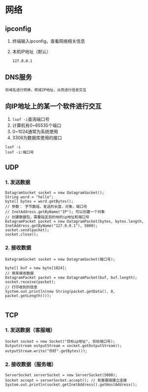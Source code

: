 # 网络

## ipconfig

1. 终端输入ipconfig，查看网络相关信息

2. 本机IP地址（默认）

   ```
   127.0.0.1
   ```

## DNS服务

```
将域名进行转换，转成IP地址，从而进行信息交互
```

## 向IP地址上的某一个软件进行交互

1. `lsof -i`查询端口号
2. 计算机有0~65535个端口 
3. 0~1024通常为系统使用
4. 3306为数据库使用的接口

```
lsof -i
lsof -i:端口号
```

## UDP

### 1. 发送数据

```
DatagramSocket socket = new DatagramSocket();
String word = "hello";
byte[] bytes = word.getBytes();
// 参数： 字节数组，发送的长度，对象，端口号
// InetAddress.getByName("IP"); 可以创建一个对象
// 创建数据包，需要指定目的地的ip地址和端口号
DatagramPacket packet = new DatagramPacket(bytes, bytes.length, InetAddress.getByName("127.0.0.1"), 5000);
socket.send(packet);
socket.close();
```

### 2. 接收数据

```
DategramSocket socket = new DatagramSocket(端口号);

byte[] buf = new byte[1024];
// 用来接收数据
DatagramPacket packet = new DatagramPacket(buf, buf.length);
socket.receive(packet);
// 打印收到的信息
System.out.println(new String(packet.getData(), 0, packet.getLength()));


```

## TCP

### 1. 发送数据（客服端）

```
Socket socket = new Socket("目标ip地址", 目标端口号);
Outputstream outputStream = socket.getOutputStream();
outputStream.write("你好".getBytes());
```

### 2. 接收数据（服务端）

```
ServerSocket serverSocket = new ServerSocket(5000);
Socket accept = serverSocket.accept(); // 和客服端建立连接
System.out.println(socket.getInetAddress().getHostAddress();
```

